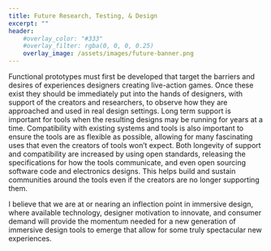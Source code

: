 ```yaml
---
title: Future Research, Testing, & Design
excerpt: ""
header:
    #overlay_color: "#333"
    #overlay_filter: rgba(0, 0, 0, 0.25)
    overlay_image: /assets/images/future-banner.png
---
```


Functional prototypes must first be developed that target the barriers and desires of experiences designers creating live-action games. Once these exist they should be immediately put into the hands of designers, with support of the creators and researchers, to observe how they are approached and used in real design settings. Long term support is important for tools when the resulting designs may be running for years at a time. Compatibility with existing systems and tools is also important to ensure the tools are as flexible as possible, allowing for many fascinating uses that even the creators of tools won’t expect. Both longevity of support and compatibility are increased by using open standards, releasing the specifications for how the tools communicate, and even open sourcing software code and electronics designs. This helps build and sustain communities around the tools even if the creators are no longer supporting them.

I believe that we are at or nearing an inflection point in immersive design, where available technology, designer motivation to innovate, and consumer demand will provide the momentum needed for a new generation of immersive design tools to emerge that allow for some truly spectacular new experiences.